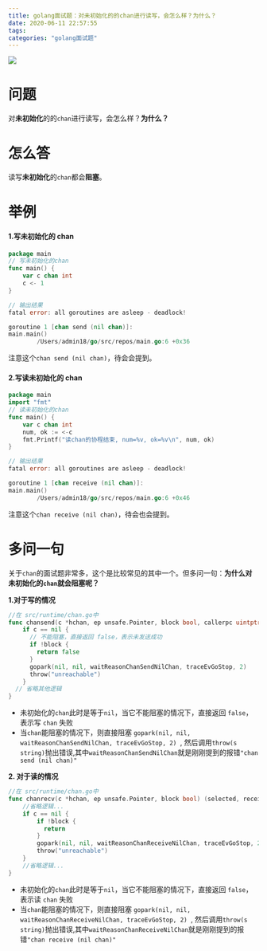 ```yaml
---
title: golang面试题：对未初始化的的chan进行读写，会怎么样？为什么？
date: 2020-06-11 22:57:55
tags:
categories: "golang面试题"
---
```


![](https://imgconvert.csdnimg.cn/aHR0cHM6Ly9pbWdrci5jbi1iai51ZmlsZW9zLmNvbS8zNjlhMWU4Zi1lNWExLTQ1N2YtYmJmNy1iMjA1Yjc5NjlhYTAucG5n?x-oss-process=image/format,png)

<!-- more -->

# 问题

对**未初始化**的的`chan`进行读写，会怎么样？**为什么？**

# 怎么答

读写**未初始化**的`chan`都会**阻塞**。

# 举例

#### 1.写未初始化的 chan

```go
package main
// 写未初始化的chan
func main() {
	var c chan int
	c <- 1
}
```

```go
// 输出结果
fatal error: all goroutines are asleep - deadlock!

goroutine 1 [chan send (nil chan)]:
main.main()
        /Users/admin18/go/src/repos/main.go:6 +0x36
```

注意这个`chan send (nil chan)`，待会会提到。

#### 2.写读未初始化的 chan

```go
package main
import "fmt"
// 读未初始化的chan
func main() {
	var c chan int
	num, ok := <-c
	fmt.Printf("读chan的协程结束, num=%v, ok=%v\n", num, ok)
}
```

```go
// 输出结果
fatal error: all goroutines are asleep - deadlock!

goroutine 1 [chan receive (nil chan)]:
main.main()
        /Users/admin18/go/src/repos/main.go:6 +0x46
```

注意这个`chan receive (nil chan)`，待会也会提到。

# 多问一句

关于`chan`的面试题非常多，这个是比较常见的其中一个。但多问一句：**为什么对未初始化的`chan`就会阻塞呢？**

**1.对于写的情况**

```go
//在 src/runtime/chan.go中
func chansend(c *hchan, ep unsafe.Pointer, block bool, callerpc uintptr) bool {
	if c == nil {
      // 不能阻塞，直接返回 false，表示未发送成功
      if !block {
        return false
      }
      gopark(nil, nil, waitReasonChanSendNilChan, traceEvGoStop, 2)
      throw("unreachable")
	}
  // 省略其他逻辑
}
```

- 未初始化的`chan`此时是等于`nil`，当它不能阻塞的情况下，直接返回 `false`，表示写 `chan` 失败
- 当`chan`能阻塞的情况下，则直接阻塞 `gopark(nil, nil, waitReasonChanSendNilChan, traceEvGoStop, 2) `, 然后调用`throw(s string)`抛出错误,其中`waitReasonChanSendNilChan`就是刚刚提到的报错`"chan send (nil chan)"`

**2. 对于读的情况**

```go
//在 src/runtime/chan.go中
func chanrecv(c *hchan, ep unsafe.Pointer, block bool) (selected, received bool) {
    //省略逻辑...
    if c == nil {
        if !block {
          return
        }
        gopark(nil, nil, waitReasonChanReceiveNilChan, traceEvGoStop, 2)
        throw("unreachable")
    }
    //省略逻辑...
}
```

- 未初始化的`chan`此时是等于`nil`，当它不能阻塞的情况下，直接返回 `false`，表示读 `chan` 失败
- 当`chan`能阻塞的情况下，则直接阻塞 `gopark(nil, nil, waitReasonChanReceiveNilChan, traceEvGoStop, 2) `, 然后调用`throw(s string)`抛出错误,其中`waitReasonChanReceiveNilChan`就是刚刚提到的报错`"chan receive (nil chan)"`
